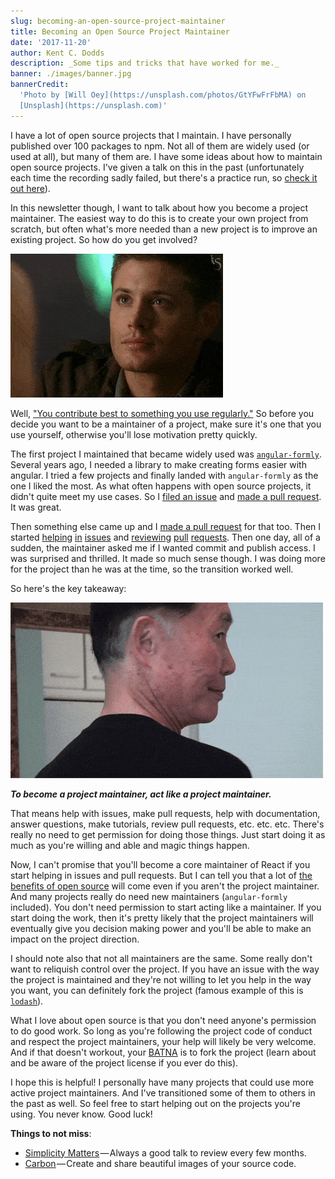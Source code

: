 ```yaml
---
slug: becoming-an-open-source-project-maintainer
title: Becoming an Open Source Project Maintainer
date: '2017-11-20'
author: Kent C. Dodds
description: _Some tips and tricks that have worked for me._
banner: ./images/banner.jpg
bannerCredit:
  'Photo by [Will Oey](https://unsplash.com/photos/GtYFwFrFbMA) on
  [Unsplash](https://unsplash.com)'
---
```


I have a lot of open source projects that I maintain. I have personally
published over 100 packages to npm. Not all of them are widely used (or used at
all), but many of them are. I have some ideas about how to maintain open source
projects. I've given a talk on this in the past (unfortunately each time the
recording sadly failed, but there's a practice run, so
[check it out here](https://kentcdodds.com/talks/#managing-an-open-source-project)).

In this newsletter though, I want to talk about how you become a project
maintainer. The easiest way to do this is to create your own project from
scratch, but often what's more needed than a new project is to improve an
existing project. So how do you get involved?

![good question](./images/0.gif)

Well,
["You contribute best to something you use regularly."](https://blog.kentcdodds.com/what-open-source-project-should-i-contribute-to-7d50ecfe1cb4)
So before you decide you want to be a maintainer of a project, make sure it's
one that you use yourself, otherwise you'll lose motivation pretty quickly.

The first project I maintained that became widely used was
[`angular-formly`](https://github.com/formly-js/angular-formly). Several years
ago, I needed a library to make creating forms easier with angular. I tried a
few projects and finally landed with `angular-formly` as the one I liked the
most. As what often happens with open source projects, it didn't quite meet my
use cases. So I
[filed an issue](https://github.com/formly-js/angular-formly/issues/16) and
[made a pull request](https://github.com/formly-js/angular-formly/pull/17). It
was great.

Then something else came up and I
[made a pull request](https://github.com/formly-js/angular-formly/pull/19) for
that too. Then I started
[helping](https://github.com/formly-js/angular-formly/issues/21)
[in](https://github.com/formly-js/angular-formly/issues/23)
[issues](https://github.com/formly-js/angular-formly/issues/32) and
[reviewing](https://github.com/formly-js/angular-formly/pull/26)
[pull](https://github.com/formly-js/angular-formly/pull/54)
[requests](https://github.com/formly-js/angular-formly/pull/61). Then one day,
all of a sudden, the maintainer asked me if I wanted commit and publish access.
I was surprised and thrilled. It made so much sense though. I was doing more for
the project than he was at the time, so the transition worked well.

So here's the key takeaway:

![Are you ready for this?](./images/1.gif)

**_To become a project maintainer, act like a project maintainer._**

That means help with issues, make pull requests, help with documentation, answer
questions, make tutorials, review pull requests, etc. etc. etc. There's really
no need to get permission for doing those things. Just start doing it as much as
you're willing and able and magic things happen.

Now, I can't promise that you'll become a core maintainer of React if you start
helping in issues and pull requests. But I can tell you that a lot of
[the benefits of open source](https://blog.kentcdodds.com/how-getting-into-open-source-has-been-awesome-for-me-8480cd756a80)
will come even if you aren't the project maintainer. And many projects really do
need new maintainers (`angular-formly` included). You don't need permission to
start acting like a maintainer. If you start doing the work, then it's pretty
likely that the project maintainers will eventually give you decision making
power and you'll be able to make an impact on the project direction.

I should note also that not all maintainers are the same. Some really don't want
to reliquish control over the project. If you have an issue with the way the
project is maintained and they're not willing to let you help in the way you
want, you can definitely fork the project (famous example of this is
[`lodash`](https://lodash.com/)).

What I love about open source is that you don't need anyone's permission to do
good work. So long as you're following the project code of conduct and respect
the project maintainers, your help will likely be very welcome. And if that
doesn't workout, your [BATNA](http://www.beyondintractability.org/essay/batna)
is to fork the project (learn about and be aware of the project license if you
ever do this).

I hope this is helpful! I personally have many projects that could use more
active project maintainers. And I've transitioned some of them to others in the
past as well. So feel free to start helping out on the projects you're using.
You never know. Good luck!

**Things to not miss**:

- [Simplicity Matters](https://youtu.be/rI8tNMsozo0) — Always a good talk to
  review every few months.
- [Carbon](https://carbon.now.sh/) — Create and share beautiful images of your
  source code.
